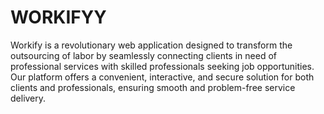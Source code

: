 # WORKIFYY
Workify is a revolutionary web application designed to transform the outsourcing of labor by seamlessly connecting clients in need of professional services with skilled professionals seeking job opportunities. Our platform offers a convenient, interactive, and secure solution for both clients and professionals, ensuring smooth and problem-free service delivery.
